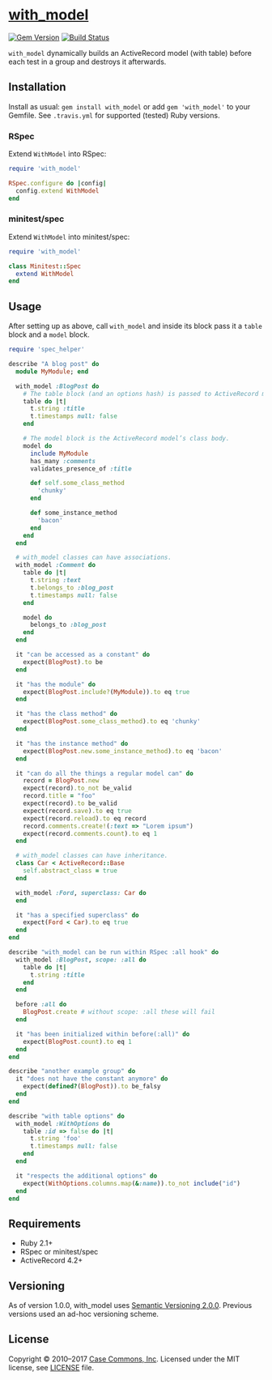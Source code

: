 # [with_model](https://github.com/Casecommons/with_model)

[![Gem Version](https://img.shields.io/gem/v/with_model.svg?style=flat)](https://rubygems.org/gems/with_model)
[![Build Status](https://secure.travis-ci.org/Casecommons/with_model.svg?branch=master)](https://travis-ci.org/Casecommons/with_model)

`with_model` dynamically builds an ActiveRecord model (with table) before each test in a group and destroys it afterwards.

## Installation

Install as usual: `gem install with_model` or add `gem 'with_model'` to your Gemfile. See `.travis.yml` for supported (tested) Ruby versions.

### RSpec

Extend `WithModel` into RSpec:

```ruby
require 'with_model'

RSpec.configure do |config|
  config.extend WithModel
end
```

### minitest/spec

Extend `WithModel` into minitest/spec:

```ruby
require 'with_model'

class Minitest::Spec
  extend WithModel
end
```

## Usage

After setting up as above, call `with_model` and inside its block pass it a `table` block and a `model` block.

```ruby
require 'spec_helper'

describe "A blog post" do
  module MyModule; end

  with_model :BlogPost do
    # The table block (and an options hash) is passed to ActiveRecord migration’s `create_table`.
    table do |t|
      t.string :title
      t.timestamps null: false
    end

    # The model block is the ActiveRecord model’s class body.
    model do
      include MyModule
      has_many :comments
      validates_presence_of :title

      def self.some_class_method
        'chunky'
      end

      def some_instance_method
        'bacon'
      end
    end
  end

  # with_model classes can have associations.
  with_model :Comment do
    table do |t|
      t.string :text
      t.belongs_to :blog_post
      t.timestamps null: false
    end

    model do
      belongs_to :blog_post
    end
  end

  it "can be accessed as a constant" do
    expect(BlogPost).to be
  end

  it "has the module" do
    expect(BlogPost.include?(MyModule)).to eq true
  end

  it "has the class method" do
    expect(BlogPost.some_class_method).to eq 'chunky'
  end

  it "has the instance method" do
    expect(BlogPost.new.some_instance_method).to eq 'bacon'
  end

  it "can do all the things a regular model can" do
    record = BlogPost.new
    expect(record).to_not be_valid
    record.title = "foo"
    expect(record).to be_valid
    expect(record.save).to eq true
    expect(record.reload).to eq record
    record.comments.create!(:text => "Lorem ipsum")
    expect(record.comments.count).to eq 1
  end

  # with_model classes can have inheritance.
  class Car < ActiveRecord::Base
    self.abstract_class = true
  end

  with_model :Ford, superclass: Car do
  end

  it "has a specified superclass" do
    expect(Ford < Car).to eq true
  end
end

describe "with_model can be run within RSpec :all hook" do
  with_model :BlogPost, scope: :all do
    table do |t|
      t.string :title
    end
  end

  before :all do
    BlogPost.create # without scope: :all these will fail
  end

  it "has been initialized within before(:all)" do
    expect(BlogPost.count).to eq 1
  end
end

describe "another example group" do
  it "does not have the constant anymore" do
    expect(defined?(BlogPost)).to be_falsy
  end
end

describe "with table options" do
  with_model :WithOptions do
    table :id => false do |t|
      t.string 'foo'
      t.timestamps null: false
    end
  end

  it "respects the additional options" do
    expect(WithOptions.columns.map(&:name)).to_not include("id")
  end
end
```

## Requirements

- Ruby 2.1+
- RSpec or minitest/spec
- ActiveRecord 4.2+

## Versioning

As of version 1.0.0, with_model uses [Semantic Versioning 2.0.0](http://semver.org/spec/v2.0.0.html). Previous versions used an ad-hoc versioning scheme. 

## License

Copyright © 2010–2017 [Case Commons, Inc](http://casecommons.org).
Licensed under the MIT license, see [LICENSE](/LICENSE) file.
